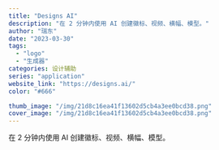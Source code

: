 ```yaml
---
title: "Designs AI"
description: "在 2 分钟内使用 AI 创建徽标、视频、横幅、模型。"
author: "瑞东"
date: "2023-03-30"
tags:
  - "logo"
  - "生成器"
categories: 设计辅助
series: "application"
website_link: "https://designs.ai/"
color: "#666"

thumb_image: "/img/21d8c16ea41f13602d5cb4a3ee0bcd38.png"
cover_image: "/img/21d8c16ea41f13602d5cb4a3ee0bcd38.png"
---
```


在 2 分钟内使用 AI 创建徽标、视频、横幅、模型。